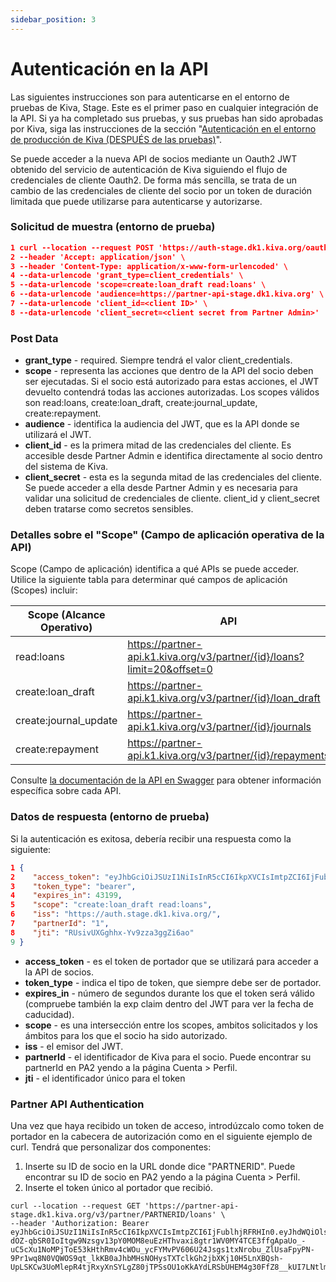 ```yaml
---
sidebar_position: 3
---
```


# Autenticación en la API

Las siguientes instrucciones son para autenticarse en el entorno de pruebas de Kiva, Stage. Este es el primer paso en cualquier integración de la API. Si ya ha completado sus pruebas, y sus pruebas han sido aprobadas por Kiva, siga las instrucciones de la sección "[Autenticación en el entorno de producción de Kiva (DESPUÉS de las pruebas)](/docs/overview/after_testing)".

Se puede acceder a la nueva API de socios mediante un Oauth2 JWT obtenido del servicio de autenticación de Kiva siguiendo el flujo de credenciales de cliente Oauth2. De forma más sencilla, se trata de un cambio de las credenciales de cliente del socio por un token de duración limitada que puede utilizarse para autenticarse y autorizarse.

### Solicitud de muestra (entorno de prueba)

```json
1 curl --location --request POST 'https://auth-stage.dk1.kiva.org/oauth/token' \
2 --header 'Accept: application/json' \
3 --header 'Content-Type: application/x-www-form-urlencoded' \
4 --data-urlencode 'grant_type=client_credentials' \
5 --data-urlencode 'scope=create:loan_draft read:loans' \
6 --data-urlencode 'audience=https://partner-api-stage.dk1.kiva.org' \
7 --data-urlencode 'client_id=<client ID>' \
8 --data-urlencode 'client_secret=<client secret from Partner Admin>'
```

### Post Data
* **grant_type** - required. Siempre tendrá el valor client_credentials.
* **scope** - representa las acciones que dentro de la API del socio deben ser ejecutadas. Si el socio está autorizado para estas acciones, el JWT devuelto contendrá todas las acciones autorizadas. Los scopes válidos son read:loans, create:loan_draft, create:journal_update, create:repayment.
* **audience** - identifica la audiencia del JWT, que es la API donde se utilizará el JWT.
* **client_id** - es la primera mitad de las credenciales del cliente. Es accesible desde Partner Admin e identifica directamente al socio dentro del sistema de Kiva.
* **client_secret** - esta es la segunda mitad de las credenciales del cliente. Se puede acceder a ella desde Partner Admin y es necesaria para validar una solicitud de credenciales de cliente. client_id y client_secret deben tratarse como secretos sensibles.

### Detalles sobre el "Scope" (Campo de aplicación operativa de la API)

Scope (Campo de aplicación) identifica a qué APIs se puede acceder. Utilice la siguiente tabla para determinar qué campos de aplicación (Scopes) incluir:

| Scope (Alcance Operativo)                                                      | API                                                                      |  
|------------------------------------------------------------|--------------------------------------------------------------------------|
| read:loans | https://partner-api.k1.kiva.org/v3/partner/{id}/loans?limit=20&offset=0  |    
| create:loan_draft | https://partner-api.k1.kiva.org/v3/partner/{id}/loan_draft               |    
| create:journal_update                                                 | https://partner-api.k1.kiva.org/v3/partner/{id}/journals                 |    
| create:repayment                                                  | https://partner-api.k1.kiva.org/v3/partner/{id}/repayments |

Consulte [la documentación de la API en Swagger](https://partner-api-stage.dk1.kiva.org/swagger-ui/) para obtener información específica sobre cada API.

### Datos de respuesta (entorno de prueba)
Si la autenticación es exitosa, debería recibir una respuesta como la siguiente:

```json
1 {
2    "access_token": "eyJhbGciOiJSUzI1NiIsInR5cCI6IkpXVCIsImtpZCI6IjFublhjRFRHIn0.eyJhdWQiOlsiaHR0cHM6Ly9wYXJ0bmVyLWFwaS5rMS5raXZhLm9yZyJdLCJzY29wZSI6WyJjcmVhdGU6bG9hbl9kcmFmdCIsInJlYWQ6bG9hbnMiXSwiaXNzIjoiaHR0cHM6Ly9hdXRoLmsxLmtpdmEub3JnLyIsInBhcnRuZXJJZCI6IjEiLCJleHAiOjE2MDIxNTY2MTgsImp0aSI6IlJVc2l2VVhHZ2hoeC1Zdjl6emEzZ2daaTZhbyIsImNsaWVudF9pZCI6IlFEMmxPRzZMbTN2RWQ5QTZEdVh3eFJWOE1OMEp6cDVreSJ9.U_tCMX5ra7Q0NFwr1FKlgqCBEmlprY-PuWRv6bNzEREtJABh0hBr-zEKXQEhHYTpHjjNquOHK7Q8hnQ30IVVhE6jXUO8_OgRfmczlQ8sDkRzmx5PTc99my0bs6zn8owRfEEwBGJcvNt_oT8iRASnlij99d7dozTFguBnT7_hauXoq2C4DFmRx3rjfnCbI9G7Ue_4Gh3jnF7VYI9HefLvYHBCS0SP3a-QqNuR5w1itRevj8KOIhC5lKuJn22cRXW9PQL3G9XGyK0h8sFZj7blhLETMLFAHbrWFUGzawEBAeLQbQhvvu78dp0RzgY0OvS2XXzTgxpg0TcgsrWuDdjFAA",
3    "token_type": "bearer",
4    "expires_in": 43199,
5    "scope": "create:loan_draft read:loans",
6    "iss": "https://auth.stage.dk1.kiva.org/",
7    "partnerId": "1",
8    "jti": "RUsivUXGghhx-Yv9zza3ggZi6ao"
9 }
```

* **access_token** - es el token de portador que se utilizará para acceder a la API de socios.
* **token_type** - indica el tipo de token, que siempre debe ser de portador.
* **expires_in** - número de segundos durante los que el token será válido (compruebe también la exp claim dentro del JWT para ver la fecha de caducidad).
* **scope** - es una intersección entre los scopes, ambitos solicitados y los ámbitos para los que el socio ha sido autorizado.
* **iss** - el emisor del JWT.
* **partnerId** - el identificador de Kiva para el socio. Puede encontrar su partnerId en PA2 yendo a la página Cuenta > Perfil.
* **jti** - el identificador único para el token


### Partner API Authentication
Una vez que haya recibido un token de acceso, introdúzcalo como token de portador en la cabecera de autorización como en el siguiente ejemplo de curl. Tendrá que personalizar dos componentes:
1. Inserte su ID de socio en la URL donde dice "PARTNERID". Puede encontrar su ID de socio en PA2 yendo a la página Cuenta > Perfil.
2. Inserte el token único al portador que recibió.

```
curl --location --request GET 'https://partner-api-stage.dk1.kiva.org/v3/partner/PARTNERID/loans' \
--header 'Authorization: Bearer eyJhbGciOiJSUzI1NiIsInR5cCI6IkpXVCIsImtpZCI6IjFublhjRFRHIn0.eyJhdWQiOlsiaHR0cHM6Ly9wYXJ0bmVyLWFwaS5rMS5raXZhLm9yZyJdLCJzY29wZSI6WyJjcmVhdGU6bG9hbl9kcmFmdCIsInJlYWQ6bG9hbnMiXSwiaXNzIjoiaHR0cHM6Ly9hdXRoLmsxLmtpdmEub3JnLyIsInBhcnRuZXJJZCI6IjEiLCJleHAiOjE2MDIyMjA0MTYsImp0aSI6IlpldUt0WTZXQU5VU2lWai1EZTVtZE5nRnFGSSIsImNsaWVudF9pZCI6IlFEMmxPRzZMbTN2RWQ5QTZEdVh3eFJWOE1OMEp6cDVreSJ9.mdOHScBFzkKribTjFCfUG_BrzrDELFgznvp7OPwDvE_-dOZ-qbSR0IoItgw9Nzsgv13pY0MOM8euEzHThvaxi8gtr1WV0MY4TCE3ffgApaUo_-uC5cXu1NoMPjToE53kHthRmv4cWOu_ycFYMvPV606U24Jsgs1txNrobu_ZlUsaFpyPN-9Pr1wq8N0VQWOS9qt_lkKB0aJhbMHsNOHysTXTclkGh2jbXKj10H5LnXBQsh-UpLSKCw3UoMlepR4tjRxyXnSYLgZ80jTPSsOU1oKkAYdLRSbUHEM4g30FfZ8__kUI7LNtlmuVWYNV3ZVn0yxLO1wSu4n31TsIZUX_Ag
```